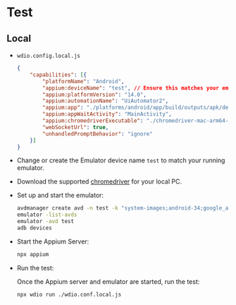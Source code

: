 # Test

## Local

- `wdio.config.local.js`

    ```json
    {
        "capabilities": [{
            "platformName": "Android",
            "appium:deviceName": "test", // Ensure this matches your emulator AVD name
            "appium:platformVersion": "14.0",
            "appium:automationName": "UiAutomator2",
            "appium:app": "./platforms/android/app/build/outputs/apk/debug/app-debug.apk",
            "appium:appWaitActivity": "MainActivity",
            "appium:chromedriverExecutable": "./chromedriver-mac-arm64-local",  // Points to the downloaded binary
            "webSocketUrl": true,
            "unhandledPromptBehavior": "ignore"
        }]
    }
    ```

- Change or create the Emulator device name `test` to match your running emulator.

- Download the supported [chromedriver](https://chromedriver.storage.googleapis.com/index.html) for your local PC.

- Set up and start the emulator:

    ```bash
    avdmanager create avd -n test -k "system-images;android-34;google_apis;arm64-v8a"
    emulator -list-avds
    emulator -avd test
    adb devices
    ```

- Start the Appium Server:

    ```bash
    npx appium
    ```

- Run the test:

    Once the Appium server and emulator are started, run the test:

    ```bash
    npx wdio run ./wdio.conf.local.js
    ```
